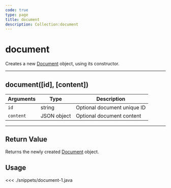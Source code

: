 ```yaml
---
code: true
type: page
title: document
description: Collection:document
---
```


# document

Creates a new [Document](/sdk/android/3/controllers/document/) object, using its constructor.

---

## document([id], [content])

| Arguments | Type        | Description                 |
| --------- | ----------- | --------------------------- |
| `id`      | string      | Optional document unique ID |
| `content` | JSON object | Optional document content   |

---

## Return Value

Returns the newly created [Document](/sdk/android/3/controllers/document/) object.

## Usage

<<< ./snippets/document-1.java
